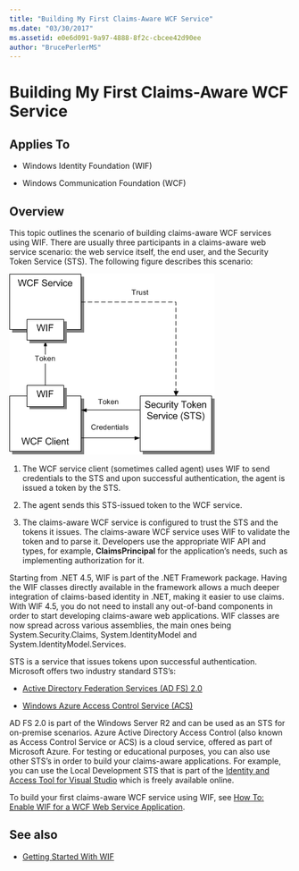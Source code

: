 ```yaml
---
title: "Building My First Claims-Aware WCF Service"
ms.date: "03/30/2017"
ms.assetid: e0e6d091-9a97-4888-8f2c-cbcee42d90ee
author: "BrucePerlerMS"
---
```

# Building My First Claims-Aware WCF Service
## Applies To  
  
- Windows Identity Foundation (WIF)  
  
- Windows Communication Foundation (WCF)  
  
## Overview  
 This topic outlines the scenario of building claims-aware WCF services using WIF. There are usually three participants in a claims-aware web service scenario: the web service itself, the end user, and the Security Token Service (STS). The following figure describes this scenario:  
  
 ![Diagram showing WIF Basic Claims Aware WCF Service components.](./media/building-my-first-claims-aware-wcf-service/windows-identify-foundation-basic-claims-aware-windows-communication-foundation-service.gif)  
  
1. The WCF service client (sometimes called agent) uses WIF to send credentials to the STS and upon successful authentication, the agent is issued a token by the STS.  
  
2. The agent sends this STS-issued token to the WCF service.  
  
3. The claims-aware WCF service is configured to trust the STS and the tokens it issues. The claims-aware WCF service uses WIF to validate the token and to parse it. Developers use the appropriate WIF API and types, for example, **ClaimsPrincipal** for the application’s needs, such as implementing authorization for it.  
  
 Starting from .NET 4.5, WIF is part of the .NET Framework package. Having the WIF classes directly available in the framework allows a much deeper integration of claims-based identity in .NET, making it easier to use claims. With WIF 4.5, you do not need to install any out-of-band components in order to start developing claims-aware web applications. WIF classes are now spread across various assemblies, the main ones being System.Security.Claims, System.IdentityModel and System.IdentityModel.Services.  
  
 STS is a service that issues tokens upon successful authentication. Microsoft offers two industry standard STS’s:  
  
- [Active Directory Federation Services (AD FS) 2.0](https://go.microsoft.com/fwlink/?LinkID=247516)
  
- [Windows Azure Access Control Service (ACS)](https://go.microsoft.com/fwlink/?LinkID=247517)
  
 AD FS 2.0 is part of the Windows Server R2 and can be used as an STS for on-premise scenarios. Azure Active Directory Access Control (also known as Access Control Service or ACS) is a cloud service, offered as part of Microsoft Azure. For testing or educational purposes, you can also use other STS’s in order to build your claims-aware applications. For example, you can use the Local Development STS that is part of the [Identity and Access Tool for Visual Studio](https://go.microsoft.com/fwlink/?LinkID=245849) which is freely available online.  
  
 To build your first claims-aware WCF service using WIF, see [How To: Enable WIF for a WCF Web Service Application](../../../docs/framework/security/how-to-enable-wif-for-a-wcf-web-service-application.md).
  
## See also

- [Getting Started With WIF](../../../docs/framework/security/getting-started-with-wif.md)
